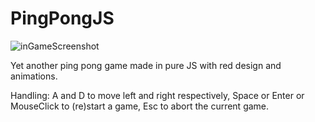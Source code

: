 # PingPongJS

![inGameScreenshot](https://user-images.githubusercontent.com/85333076/131361727-8a79a6ea-f073-4809-b3af-5d92169e36bc.png)

Yet another ping pong game made in pure JS with red design and animations.

Handling:
A and D to move left and right respectively,
Space or Enter or MouseClick to (re)start a game,
Esc to abort the current game.
